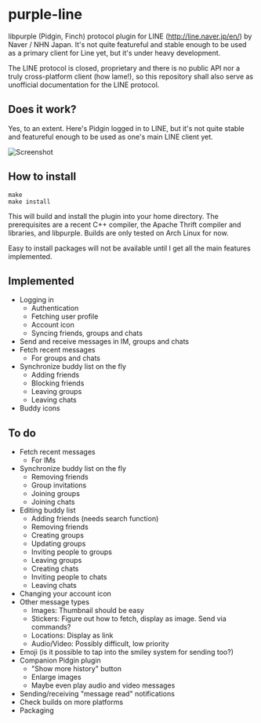 purple-line
===========

libpurple (Pidgin, Finch) protocol plugin for LINE (http://line.naver.jp/en/) by Naver / NHN Japan. It's not quite featureful and stable enough to be used as a primary client for Line yet, but it's under heavy development.

The LINE protocol is closed, proprietary and there is no public API nor a truly cross-platform client (how lame!), so this repository shall also serve as unofficial documentation for the LINE protocol.

Does it work?
-------------

Yes, to an extent. Here's Pidgin logged in to LINE, but it's not quite stable and featureful enough to be used as one's main LINE client yet.

![Screenshot](http://virkkunen.net/b/pidgin-line2.png)

How to install
--------------

    make
    make install

This will build and install the plugin into your home directory. The prerequisites are a recent C++ compiler, the Apache Thrift compiler and libraries, and libpurple. Builds are only tested on Arch Linux for now.

Easy to install packages will not be available until I get all the main features implemented.

Implemented
-----------

* Logging in
  * Authentication
  * Fetching user profile
  * Account icon
  * Syncing friends, groups and chats
* Send and receive messages in IM, groups and chats
* Fetch recent messages
  * For groups and chats
* Synchronize buddy list on the fly
  * Adding friends
  * Blocking friends
  * Leaving groups
  * Leaving chats
* Buddy icons

To do
-----

* Fetch recent messages
  * For IMs
* Synchronize buddy list on the fly
  * Removing friends
  * Group invitations
  * Joining groups
  * Joining chats
* Editing buddy list
  * Adding friends (needs search function)
  * Removing friends
  * Creating groups
  * Updating groups
  * Inviting people to groups
  * Leaving groups
  * Creating chats
  * Inviting people to chats
  * Leaving chats
* Changing your account icon
* Other message types
  * Images: Thumbnail should be easy
  * Stickers: Figure out how to fetch, display as image. Send via commands?
  * Locations: Display as link
  * Audio/Video: Possibly difficult, low priority
* Emoji (is it possible to tap into the smiley system for sending too?)
* Companion Pidgin plugin
  * "Show more history" button
  * Enlarge images
  * Maybe even play audio and video messages
* Sending/receiving "message read" notifications
* Check builds on more platforms
* Packaging
